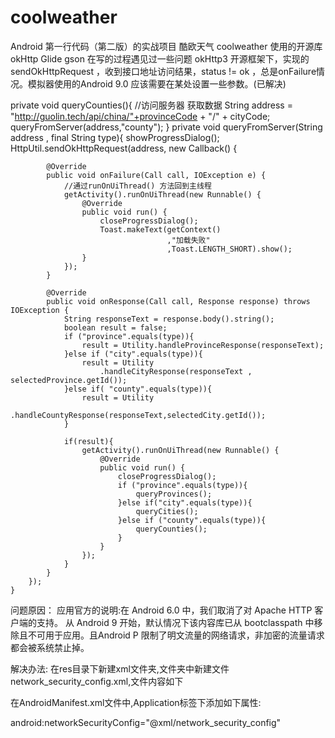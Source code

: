 # coolweather
Android 第一行代码（第二版）的实战项目
酷欧天气 coolweather
使用的开源库
okHttp
Glide
gson
在写的过程遇见过一些问题
okHttp3 开源框架下，实现的sendOkHttpRequest ，收到接口地址访问结果，status != ok ，总是onFailure情况。模拟器使用的Android 9.0 应该需要在某处设置一些参数。(已解决)




  private void queryCounties(){
    //访问服务器 获取数据
       String address = "http://guolin.tech/api/china/"+provinceCode + "/" + cityCode;
       queryFromServer(address,"county");
    }
    private void queryFromServer(String address , final String type){
        showProgressDialog();
        HttpUtil.sendOkHttpRequest(address, new Callback() {


            @Override
            public void onFailure(Call call, IOException e) {
                //通过runOnUiThread() 方法回到主线程
                getActivity().runOnUiThread(new Runnable() {
                    @Override
                    public void run() {
                        closeProgressDialog();
                        Toast.makeText(getContext()
                                       ,"加载失败"
                                       ,Toast.LENGTH_SHORT).show();
                    }
                });
            }

            @Override
            public void onResponse(Call call, Response response) throws IOException {
                String responseText = response.body().string();
                boolean result = false;
                if ("province".equals(type)){
                    result = Utility.handleProvinceResponse(responseText);
                }else if ("city".equals(type)){
                    result = Utility
                        .handleCityResponse(responseText , selectedProvince.getId());
                }else if( "county".equals(type)){
                    result = Utility
                        .handleCountyResponse(responseText,selectedCity.getId());
                }
                
                if(result){
                    getActivity().runOnUiThread(new Runnable() {
                        @Override
                        public void run() {
                            closeProgressDialog();
                            if ("province".equals(type)){
                                queryProvinces();
                            }else if("city".equals(type)){
                                queryCities();
                            }else if ("county".equals(type)){
                                queryCounties();
                            }
                        }
                    });
                }
            }
        });
    }
问题原因：
应用官方的说明:在 Android 6.0 中，我们取消了对 Apache HTTP 客户端的支持。 从 Android 9 开始，默认情况下该内容库已从 bootclasspath 中移除且不可用于应用。且Android P 限制了明文流量的网络请求，非加密的流量请求都会被系统禁止掉。

解决办法:
在res目录下新建xml文件夹,文件夹中新建文件network_security_config.xml,文件内容如下

<network-security-config>
    <base-config cleartextTrafficPermitted="true" />
</network-security-config>
在AndroidManifest.xml文件中,Application标签下添加如下属性:

android:networkSecurityConfig="@xml/network_security_config"

